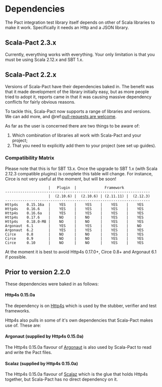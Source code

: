 # Dependencies

The Pact integration test library itself depends on other of Scala libraries to make it work. Specifically it needs an Http and a JSON library.

## Scala-Pact 2.3.x

Currently, everything works with everything. Your only limitation is that you must be using Scala 2.12.x and SBT 1.x.

## Scala-Pact 2.2.x

Versions of Scala-Pact have their dependencies baked in. The benefit was that it made development of the library initially easy, but as more people tried to adopt it, reports came in that it was causing massive dependency conflicts for fairly obvious reasons.

To tackle this, Scala-Pact now supports a range of libraries and versions. We can add more, and @ref:[pull-requests are welcome](contributing.md).

As far as the user is concerned there are two things to be aware of:
1. Which combination of libraries all work with Scala-Pact and your project;
2. That you need to explicitly add them to your project (see set up guides).

### Compatibility Matrix

Please note that this is for SBT 13.x. Once the upgrade to SBT 1.x (with Scala 2.12.3 compatible plugins) is complete this table will change. For instance, Circe is not very useful at the moment, but will be soon!
```
                    |   Plugin  |             Framework
-------------------------------------------------------------------
                    |  (2.10.6) |  (2.10.6) | (2.11.11) |  (2.12.3)
-------------------------------------------------------------------
Http4s    0.15.16a  |    YES    |    YES    |    YES    |    YES
Http4s    0.16.6    |    YES    |    YES    |    YES    |    YES
Http4s    0.16.6a   |    YES    |    YES    |    YES    |    YES
Http4s    0.17.6    |    NO     |    NO     |    YES    |    YES
Http4s    0.18.0-M8 |    NO     |    NO     |    YES    |    YES
Argonaut  6.1       |    YES    |    YES    |    YES    |    NO
Argonaut  6.2       |    YES    |    YES    |    YES    |    YES
Circe     0.8       |    NO     |    NO     |    YES    |    YES
Circe     0.9       |    NO     |    NO     |    YES    |    YES
Circe     0.10      |    NO     |    NO     |    YES    |    YES
```

At the moment it is best to avoid Http4s 0.17.0+, Circe 0.8+ and Argonaut 6.1 if possible.

## Prior to version 2.2.0
These dependencies were baked in as follows:

#### Http4s 0.15.0a
The dependency is on [Http4s](http://http4s.org/) which is used by the stubber, verifier and test frameworks.

Http4s also pulls in some of it's own dependencies that Scala-Pact makes use of. These are:

#### Argonaut (supplied by Http4s 0.15.0a)
The Http4s 0.15.0a flavour of [Argonaut](http://argonaut.io/) is also used by Scala-Pact to read and write the Pact files.

#### Scalaz (supplied by Http4s 0.15.0a)
The Http4s 0.15.0a flavour of [Scalaz](https://github.com/scalaz/scalaz) which is the glue that holds Http4s together, but Scala-Pact has no direct dependency on it.
